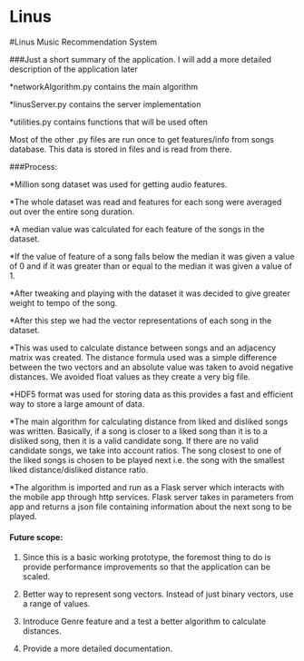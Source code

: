 # Linus
#Linus Music Recommendation System

###Just a short summary of the application. I will add a more detailed description of the application later

*networkAlgorithm.py contains the main algorithm

*linusServer.py contains the server implementation

*utilities.py contains functions that will be used often

Most of the other .py files are run once to get features/info from songs database. This data is stored in files and is read from there.


###Process:

*Million song dataset was used for getting audio features.

*The whole dataset was read and features for each song were averaged out over the entire song duration.

*A median value was calculated for each feature of the songs in the dataset.

*If the value of feature of a song falls below the median it was given a value of 0 and if it was greater than or equal to the median it was given a value of 1.

*After tweaking and playing with the dataset it was decided to give greater weight to tempo of the song.

*After this step we had the vector representations of each song in the dataset.

*This was used to calculate distance between songs and an adjacency matrix was created. The distance formula used was a simple difference between the two vectors and an absolute value was taken to avoid negative distances. We avoided float values as they create a very big file.

*HDF5 format was used for storing data as this provides a fast and efficient way to store a large amount of data.

*The main algorithm for calculating distance from liked and disliked songs was written. Basically, if a song is closer to a liked song than it is to a disliked song, then it is a valid candidate song. If there are no valid candidate songs, we take into account ratios. The song closest to one of the liked songs is chosen to be played next i.e. the song with the smallest liked distance/disliked distance ratio.

*The algorithm is imported and run as a Flask server which interacts with the mobile app through http services. Flask server takes in parameters from app and returns a json file containing information about the next song to be played.

#### Future scope:

1. Since this is a basic working prototype, the foremost thing to do is provide performance improvements so that
   the application can be scaled.

2. Better way to represent song vectors. Instead of just binary vectors, use a range of values.

3. Introduce Genre feature and a test a better algorithm to calculate distances.

4. Provide a more detailed documentation.
